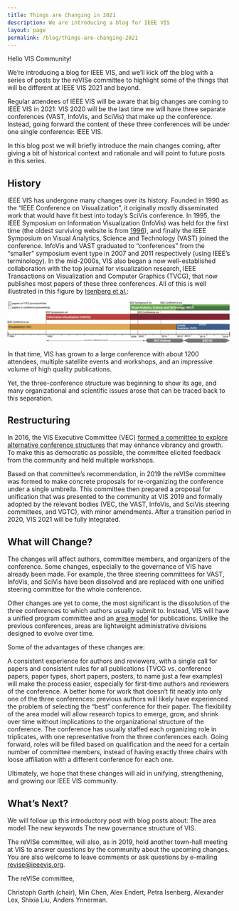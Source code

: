 ```yaml
---
title: Things are Changing in 2021
description: We are introducing a blog for IEEE VIS
layout: page
permalink: /blog/things-are-changing-2021
---
```


Hello VIS Community!

We’re introducing a blog for IEEE VIS, and we’ll kick off the blog with a series of posts by the reVISe committee to highlight some of the things that will be different at IEEE VIS 2021 and beyond. 

Regular attendees of IEEE VIS will be aware that big changes are coming to IEEE VIS in 2021: VIS 2020 will be the last time we will have three separate conferences (VAST, InfoVis, and SciVis) that make up the conference. Instead, going forward the content of these three conferences will be under one single conference: IEEE VIS. 

In this blog post we will briefly introduce the main changes coming, after giving a bit of historical context and rationale and will point to future posts in this series. 

## History
IEEE VIS has undergone many changes over its history. Founded in 1990 as the “IEEE Conference on Visualization”, it originally mostly disseminated work that would have fit best into today’s SciVis conference. In 1995, the IEEE Symposium on Information Visualization (InfoVis) was held for the first time (the oldest surviving website is from [1996](https://www.hpc.msstate.edu/conferences/vis96/)), and finally the IEEE Symposium on Visual Analytics, Science and Technology (VAST) joined the conference. InfoVis and VAST graduated to “conferences” from the “smaller” symposium event type in 2007 and 2011 respectively (using IEEE’s terminology). In the mid-2000s, VIS also began a now well-established collaboration with the top journal for visualization research, IEEE Transactions on Visualization and Computer Graphics (TVCG), that now publishes most papers of these three conferences. All of this is well illustrated in this figure by [Isenberg et al.](https://sites.google.com/site/vispubdata/home): 

![](assets/posts/HistoryUpdate2018.jpg)

In that time, VIS has grown to a large conference with about 1200 attendees, multiple satellite events and workshops, and an impressive volume of high quality publications. 

Yet, the three-conference structure was beginning to show its age, and many organizational and scientific issues arose that can be traced back to this separation. 

## Restructuring 
In 2016, the VIS Executive Committee (VEC) [formed a committee to explore alternative conference structures](http://ieeevis.org/governance/restructuring) that may enhance vibrancy and growth. To make this as democratic as possible, the committee elicited feedback from the community and held multiple workshops. 

Based on that committee’s recommendation, in 2019 the reVISe committee was formed to make concrete proposals for re-organizing the conference under a single umbrella. This committee then prepared a proposal for unification that was presented to the community at VIS 2019 and formally adopted by the relevant bodies (VEC, the VAST, InfoVis, and SciVis steering committees, and VGTC), with minor amendments. After a transition period in 2020, VIS 2021 will be fully integrated. 

## What will Change?

The changes will affect authors, committee members, and organizers of the conference. Some changes, especially to the governance of VIS have already been made. For example, the three steering committees for VAST, InfoVis, and SciVis have been dissolved and are replaced with one unified steering committee for the whole conference. 

Other changes are yet to come, the most significant is the dissolution of the three conferences to which authors usually submit to. Instead, VIS will have a unified program committee and an [area model](http://ieeevis.org/governance/area-model) for publications. Unlike the previous conferences, areas are lightweight administrative divisions designed to evolve over time. 

Some of the advantages of these changes are: 

A consistent experience for authors and reviewers, with a single call for papers and consistent rules for all publications (TVCG vs. conference papers, paper types, short papers, posters, to name just a few examples) will make the process easier, especially for first-time authors and reviewers of the conference. 
A better home for work that doesn’t fit neatly into only one of the three conferences: previous authors will likely have experienced the problem of selecting the “best” conference for their paper. 
The flexibility of the area model will allow research topics to emerge, grow, and shrink over time without implications to the organizational structure of the conference. 
The conference has usually staffed each organizing role in triplicates, with one representative from the three conferences each. Going forward, roles will be filled based on qualification and the need for a certain number of committee members, instead of having exactly three chairs with loose affiliation with a different conference for each one. 

Ultimately, we hope that these changes will aid in unifying, strengthening, and growing our IEEE VIS community. 

## What’s Next?

We will follow up this introductory post with blog posts about: 
The area model
The new keywords 
The new governance structure of VIS. 

The reVISe committee, will also, as in 2019, hold another town-hall meeting at VIS to answer questions by the community about the upcoming changes. You are also welcome to leave comments or ask questions by e-mailing revise@ieeevis.org. 

The reVISe committee, 

Christoph Garth (chair), Min Chen, Alex Endert, Petra Isenberg, Alexander Lex, Shixia Liu, Anders Ynnerman.
